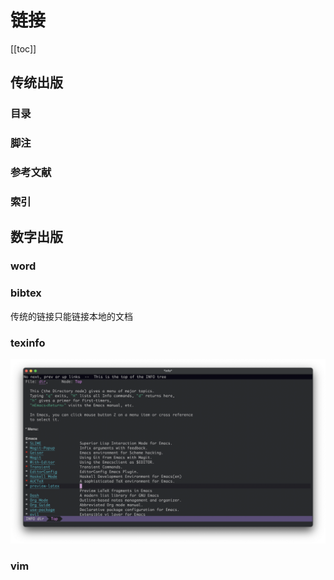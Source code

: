 # 链接

[[toc]]

## 传统出版

### 目录

### 脚注

### 参考文献

### 索引

## 数字出版

### word

### bibtex

传统的链接只能链接本地的文档

### texinfo

<p style="text-align: center">
<img src="./asset/images/emacs-texinfo.png" alt="Emacs Texinfo" />
</p>

### vim
